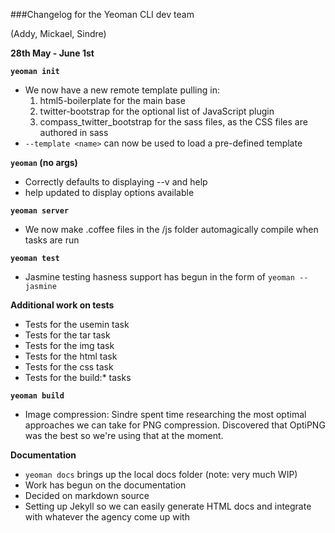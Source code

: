 ###Changelog for the Yeoman CLI dev team

(Addy, Mickael, Sindre)


**28th May - June 1st**


**`yeoman init`**

* We now have a new remote template pulling in:
    1. html5-boilerplate for the main base
    2. twitter-bootstrap for the optional list of JavaScript plugin
    3. compass_twitter_bootstrap for the sass files, as the CSS files are authored in sass     
* `--template <name>` can now be used to load a pre-defined template

**`yeoman` (no args)**
* Correctly defaults to displaying --v and help
* help updated to display options available


**`yeoman server`**

* We now make .coffee files in the /js folder automagically compile when tasks are run

**`yeoman test`**

* Jasmine testing hasness support has begun in the form of `yeoman --jasmine`

**Additional work on tests**

* Tests for the usemin task
* Tests for the tar task
* Tests for the img task
* Tests for the html task
* Tests for the css task
* Tests for the build:* tasks


**`yeoman build`**

* Image compression: Sindre spent time researching the most optimal approaches we can take for PNG compression. Discovered that OptiPNG was the best so we're using that at the moment. 

**Documentation**

* `yeoman docs` brings up the local docs folder (note: very much WIP)
* Work has begun on the documentation
* Decided on markdown source
* Setting up Jekyll so we can easily generate HTML docs and integrate with whatever the agency come up with
